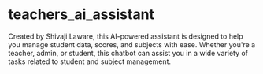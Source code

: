 # teachers_ai_assistant
Created by Shivaji Laware, this AI-powered assistant is designed to help you manage student data, scores, and subjects with ease. Whether you're a teacher, admin, or student, this chatbot can assist you in a wide variety of tasks related to student and subject management.
